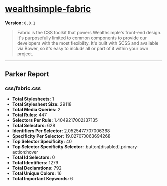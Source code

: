 # [wealthsimple-fabric]( http://fabric.wealthsimple.com )

**Version:** `0.0.1`

> Fabric is the CSS toolkit that powers Wealthsimple's front-end design. It's purposefully limited to common components to provide our developers with the most flexibility. It's built with SCSS and available via Bower, so it's easy to include all or part of it within your own project.

* * *

## Parker Report

### css/fabric.css

- **Total Stylesheets:** 1
- **Total Stylesheet Size:** 29118
- **Total Media Queries:** 2
- **Total Rules:** 447
- **Selectors Per Rule:** 1.4049217002237135
- **Total Selectors:** 628
- **Identifiers Per Selector:** 2.0525477707006368
- **Specificity Per Selector:** 19.027070063694268
- **Top Selector Specificity:** 40
- **Top Selector Specificity Selector:** .button[disabled].primary-action:hover
- **Total Id Selectors:** 0
- **Total Identifiers:** 1279
- **Total Declarations:** 792
- **Total Unique Colors:** 16
- **Total Important Keywords:** 6
